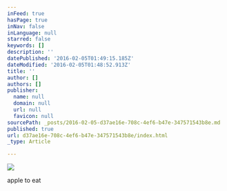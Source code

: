 ```yaml
---
inFeed: true
hasPage: true
inNav: false
inLanguage: null
starred: false
keywords: []
description: ''
datePublished: '2016-02-05T01:49:15.185Z'
dateModified: '2016-02-05T01:48:52.913Z'
title: ''
author: []
authors: []
publisher:
  name: null
  domain: null
  url: null
  favicon: null
sourcePath: _posts/2016-02-05-d37ae16e-708c-4ef6-b47e-347571543b8e.md
published: true
url: d37ae16e-708c-4ef6-b47e-347571543b8e/index.html
_type: Article

---
```

![](https://the-grid-user-content.s3-us-west-2.amazonaws.com/2c47b69d-c9b3-4d71-9e6f-61f9df4f4111.JPG)

apple to eat